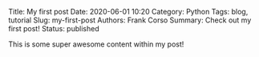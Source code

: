 Title: My first post
Date: 2020-06-01 10:20
Category: Python
Tags: blog, tutorial
Slug: my-first-post
Authors: Frank Corso
Summary: Check out my first post!
Status: published

This is some super awesome content within my post!